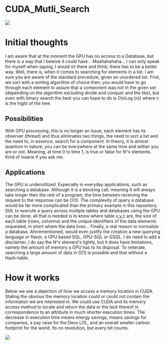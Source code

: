# CUDA_Mutli_Search
<img src="https://fedigital.org/wp-content/uploads/2020/07/nvidia.jpg">

# Initial thoughts
I am aware that at the moment the GPU has no access to a Database, but there is a way that I beleive it could have... Muahahahaha... I can only speak for myself when saying; I would sit there and think; there has to be a better way. Well, there is, when it comes to searching for elements in a list.  I am sure you are aware of the standard procedure, given an unordered list. First, we sort with a sorting algorithm of choice then; you would have to go through each element to assure that a component was not in the given set (depending on the algorithm excluding divide and conquer and the like), but even with binary search the best you can hope to do is O(nLog (n)) where n is the hight of the tree. 
## Possibilities
With GPU processing, this is no longer an issue; each element has its observer (thread) and thus eliminates two things, the need to sort a list and the need to, in essence, search for a component. In theory, it is almost quantum in nature; you can be everywhere at the same time and wither you are or not. Meaning, at time 0 to time 1, is true or false for N^x elements. Kind of insane if you ask me.
## Applications
The GPU is underutilized. Especially in everyday applications, such as searching a database. Although it is a blocking call; meaning it will always take longer then the rest of a program, the time between receiving the request to the response can be O(1). The complexity of query a database would be far more complicated than the primary example in this repository. Still, to execute a query across multiple tables and databases using the GPU can be done, all that is needed is to know where table x,y,z are, the size of each table (rows, columns) and the unique identifiers of the data elements requested, in short where the data lives... Finally, a real reason to normalize a database. Aforementioned, would even justify the creation a new querying language or flavor, a GPU based SQL, GPU-SQL or GSQL. I do need to add a disclaimer, I do say the N^x element's lightly, but it does have limitations, namely the amount of memory a GPU has to its disposal. To reiterate, searching a large amount of data in O(1) is possible and that without a Hash-table.

# How it works 
Below we see a depiction of how we access a memory location in CUDA. Stating the obvious the memory location could or could not contain the information we are interested in. We could use CUDA and its memory access method to locate and return the data or the lack thereof in correspondence to an attribute in much shorter execution times. The decrease in execution time means energy savings, means savings for companies, a pay raise for the Devs LOL, and an overall smaller carbon footprint for the world. Its no revolution, but every bit counts. 

<img src="https://fedigital.org/wp-content/uploads/2020/07/NVIDIA.png">
